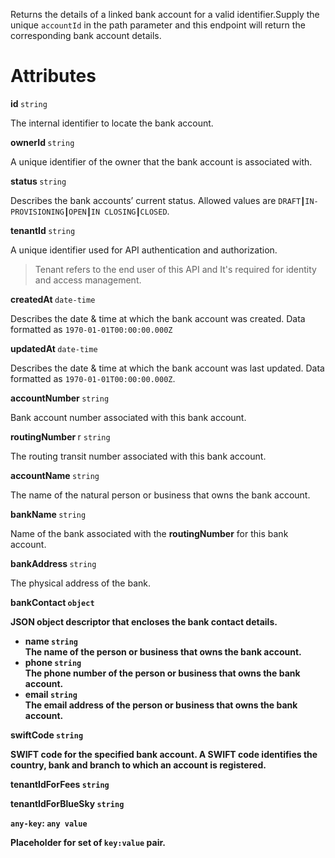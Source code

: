 Returns the details of a linked bank account for a valid identifier.Supply the unique `accountId` in the path parameter and this endpoint will return the corresponding bank account details.

# Attributes

<strong> id </strong> `string`

The internal identifier to locate the bank account.

<strong> ownerId </strong> `string`

A unique identifier of the owner that the bank account is associated with.

<strong> status </strong> `string`

Describes the bank accounts’ current status. Allowed values are `DRAFT┃IN-PROVISIONING┃OPEN┃IN CLOSING┃CLOSED`.

<strong> tenantId </strong> `string`

A unique identifier used for API authentication and authorization.

>Tenant refers to the end user of this API and It's required for identity and access management.

<strong> createdAt </strong> `date-time`

Describes the date & time at which the bank account was created. Data formatted as `1970-01-01T00:00:00.000Z`

<strong> updatedAt </strong> `date-time`

Describes the date & time at which the bank account was last updated. Data formatted as `1970-01-01T00:00:00.000Z`.

<strong> accountNumber </strong> `string`

Bank account number associated with this bank account.

<strong> routingNumber </strong>r `string`

The routing transit number associated with this bank account.

<strong> accountName </strong> `string`

The name of the natural person or business that owns the bank account.

<strong> bankName </strong> `string`

Name of the bank associated with the <strong>routingNumber</strong> for this bank account.

<strong> bankAddress </strong> `string`

The physical address of the bank. 

<strong>bankContact </storng> `object` 

JSON object descriptor that encloses the bank contact details.

*   <strong> name </strong> `string`</br> The name of the person or business that owns the bank account.
*   <strong> phone </strong> `string`</br> The phone number of the person or business that owns the bank account.
*   <strong> email </strong> `string`</br> The email address of the person or business that owns the bank account.

<strong> swiftCode </strong> `string`

SWIFT code for the specified bank account. A SWIFT code identifies the country, bank and branch to which an account is registered.

<strong> tenantIdForFees </strong> `string`



<strong>tenantIdForBlueSky </strong> `string`



`any-key`: `any value`

Placeholder for set of `key:value` pair.